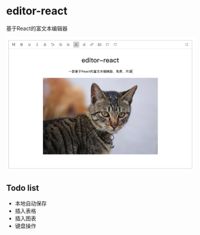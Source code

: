 # editor-react
基于React的富文本编辑器

![editor-react实例](https://github.com/wangmeijian/editor-react/blob/master/example/images/editor-react.png)

## Todo list
* 本地自动保存
* 插入表格
* 插入图表
* 键盘操作